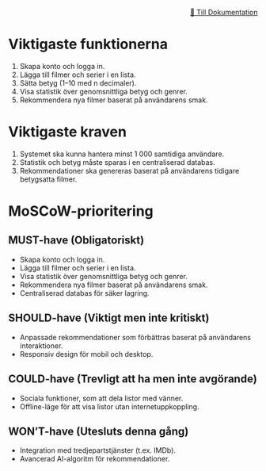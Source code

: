 <p align="right">
  <a href="/documentation.md">📄 Till Dokumentation</a>
</p>


# Viktigaste funktionerna
1. Skapa konto och logga in.
2. Lägga till filmer och serier i en lista.
3. Sätta betyg (1–10 med n decimaler).
4. Visa statistik över genomsnittliga betyg och genrer.
5. Rekommendera nya filmer baserat på användarens smak.

# Viktigaste kraven
1. Systemet ska kunna hantera minst 1 000 samtidiga användare.
2. Statistik och betyg måste sparas i en centraliserad databas.
3. Rekommendationer ska genereras baserat på användarens tidigare betygsatta filmer.

# MoSCoW-prioritering

## MUST-have (Obligatoriskt)
- Skapa konto och logga in.
- Lägga till filmer och serier i en lista.
- Visa statistik över genomsnittliga betyg och genrer.
- Rekommendera nya filmer baserat på användarens smak.
- Centraliserad databas för säker lagring.

## SHOULD-have (Viktigt men inte kritiskt)
- Anpassade rekommendationer som förbättras baserat på användarens interaktioner.
- Responsiv design för mobil och desktop.

## COULD-have (Trevligt att ha men inte avgörande)
- Sociala funktioner, som att dela listor med vänner.
- Offline-läge för att visa listor utan internetuppkoppling.

## WON’T-have (Utesluts denna gång)
- Integration med tredjepartstjänster (t.ex. IMDb).
- Avancerad AI-algoritm för rekommendationer.
